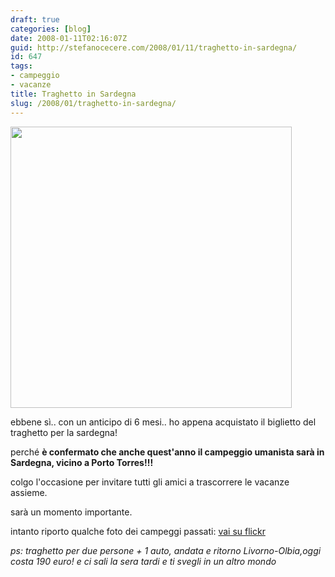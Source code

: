 ```yaml
---
draft: true
categories: [blog]
date: 2008-01-11T02:16:07Z
guid: http://stefanocecere.com/2008/01/11/traghetto-in-sardegna/
id: 647
tags:
- campeggio
- vacanze
title: Traghetto in Sardegna
slug: /2008/01/traghetto-in-sardegna/
---
```


<div>
  <a href="http://www.flickr.com/photos/krur/2074378917/" title="photo sharing"><img src="http://farm3.static.flickr.com/2324/2074378917_a2df3bb724.jpg" alt="" width="450" /></a>
</div>

ebbene sì.. con un anticipo di 6 mesi.. ho appena acquistato il biglietto del traghetto per la sardegna!

perché **è confermato che anche quest'anno il campeggio umanista sarà in Sardegna, vicino a Porto Torres!!!**

colgo l'occasione per invitare tutti gli amici a trascorrere le vacanze assieme.
  
sarà un momento importante.

intanto riporto qualche foto dei campeggi passati: [vai su flickr](http://flickr.com/photos/krur/collections/72157603371935381/)

_ps: traghetto per due persone + 1 auto, andata e ritorno Livorno-Olbia,oggi costa 190 euro! e ci sali la sera tardi e ti svegli in un altro mondo_